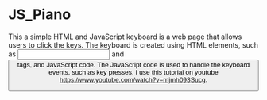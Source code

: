 # JS_Piano
This a simple HTML and JavaScript keyboard is a web page that allows users to click the keys. The keyboard is created using HTML elements, such as <input> and <button> tags, and JavaScript code.
The JavaScript code is used to handle the keyboard events, such as key presses. I use this tutorial on youtube https://www.youtube.com/watch?v=mjmh093Sucg.
